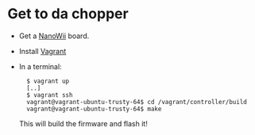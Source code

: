 # Get to da chopper

- Get a [NanoWii](http://www.hobbyking.com/hobbyking/store/__22322__multiwii_nanowii_atmega32u4_micro_flight_controller_usb_gyro_acc.html) board.

- Install [Vagrant](https://www.vagrantup.com/)
- In a terminal:

        $ vagrant up
        [..]
        $ vagrant ssh
        vagrant@vagrant-ubuntu-trusty-64$ cd /vagrant/controller/build
        vagrant@vagrant-ubuntu-trusty-64$ make

  This will build the firmware and flash it!
